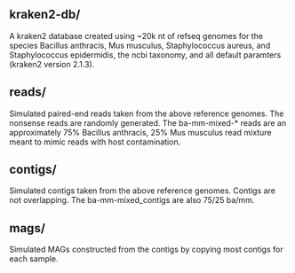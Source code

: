 ## kraken2-db/
A kraken2 database created using ~20k nt of refseq genomes for the species
Bacillus anthracis, Mus musculus, Staphylococcus aureus, and Staphylococcus
epidermidis, the ncbi taxonomy, and all default paramters (kraken2 version 
2.1.3).

## reads/
Simulated paired-end reads taken from the above reference genomes. The nonsense
reads are randomly generated. The ba-mm-mixed-* reads are an approximately
75% Bacillus anthracis, 25% Mus musculus read mixture meant to mimic reads with
host contamination.

## contigs/
Simulated contigs taken from the above reference genomes. Contigs are not
overlapping. The ba-mm-mixed_contigs are also 75/25 ba/mm.  

## mags/
Simulated MAGs constructed from the contigs by copying most contigs for each
sample. 